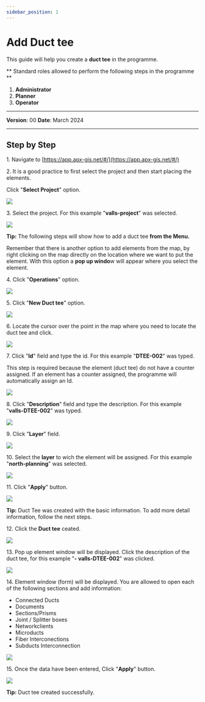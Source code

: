 ```yaml
---
sidebar_position: 1
---
```


# Add Duct tee

This guide will help you create a **duct tee** in the programme.

** Standard roles allowed to perform the following steps in the programme **

1.	**Administrator**
2.  **Planner**
3. **Operator**

------------

**Version**: 00
**Date**: March 2024

------------
## **Step by Step**

1\. Navigate to [https://app.apx-gis.net/#/](https://app.apx-gis.net/#/)

2\. It is a good practice to first select the project and then start placing the elements.

Click "**Select Project**" option.

![](https://ajeuwbhvhr.cloudimg.io/colony-recorder.s3.amazonaws.com/files/2024-03-19/ccf1e27f-b206-479d-8fe2-843aab045854/ascreenshot.jpeg?tl_px=0,0&br_px=774,432&force_format=png&width=774&wat_scale=69&wat=1&wat_opacity=1&wat_gravity=northwest&wat_url=https://colony-recorder.s3.amazonaws.com/images/watermarks/14B8A6_standard.png&wat_pad=320,-1)


3\. Select the project. For this example "**valls-project**" was selected.

![](https://ajeuwbhvhr.cloudimg.io/colony-recorder.s3.amazonaws.com/files/2024-03-19/d7d9ddb8-8d6a-4162-a5d1-085d3d322322/ascreenshot.jpeg?tl_px=0,0&br_px=774,432&force_format=png&width=774&wat_scale=69&wat=1&wat_opacity=1&wat_gravity=northwest&wat_url=https://colony-recorder.s3.amazonaws.com/images/watermarks/14B8A6_standard.png&wat_pad=329,125)


**Tip:** The following steps will show how to add a duct tee **from the Menu.**

Remember that there is another option to add elements from the map, by right clicking on the map directly on the location where we want to put the element. With this option a **pop up windo**w will appear where you select the element. 


4\. Click "**Operations**" option.

![](https://ajeuwbhvhr.cloudimg.io/colony-recorder.s3.amazonaws.com/files/2024-03-19/be591947-97c9-46be-ae5d-16caf88a55bb/ascreenshot.jpeg?tl_px=0,0&br_px=774,432&force_format=png&width=774&wat_scale=69&wat=1&wat_opacity=1&wat_gravity=northwest&wat_url=https://colony-recorder.s3.amazonaws.com/images/watermarks/14B8A6_standard.png&wat_pad=46,114)


5\. Click "**New Duct tee**" option.

![](https://ajeuwbhvhr.cloudimg.io/colony-recorder.s3.amazonaws.com/files/2024-03-19/1e08010b-d0d9-431e-bc43-d18106ef1045/ascreenshot.jpeg?tl_px=0,495&br_px=774,928&force_format=png&width=774&wat_scale=69&wat=1&wat_opacity=1&wat_gravity=northwest&wat_url=https://colony-recorder.s3.amazonaws.com/images/watermarks/14B8A6_standard.png&wat_pad=80,325)


6\. Locate the cursor over the point in the map where you need to locate the duct tee and click.

![](https://ajeuwbhvhr.cloudimg.io/colony-recorder.s3.amazonaws.com/files/2024-03-19/ddd53403-2223-412c-a1d3-2ea1a711eaab/ascreenshot.jpeg?tl_px=0,0&br_px=1921,928&force_format=png&width=1120.0&wat=1&wat_opacity=1&wat_gravity=northwest&wat_url=https://colony-recorder.s3.amazonaws.com/images/watermarks/14B8A6_standard.png&wat_pad=222,215)


7\. Click "**Id**" field and type the id. For this example "**DTEE-002**" was typed.

This step is required because the element (duct tee) do not have a counter assigned. If an element has a counter assigned, the programme will automatically assign an Id.

![](https://ajeuwbhvhr.cloudimg.io/colony-recorder.s3.amazonaws.com/files/2024-03-19/3277627e-40b8-45c0-8f34-dce50984dca9/user_cropped_screenshot.jpeg?tl_px=0,0&br_px=1039,769&force_format=png&width=1120.0&wat=1&wat_opacity=1&wat_gravity=northwest&wat_url=https://colony-recorder.s3.amazonaws.com/images/watermarks/14B8A6_standard.png&wat_pad=189,99)


8\. Click "**Description**" field and type the description. For this example "**valls-DTEE-002**" was typed.

![](https://ajeuwbhvhr.cloudimg.io/colony-recorder.s3.amazonaws.com/files/2024-03-19/6bd2b560-96bc-4f01-a885-7e85e7feab0e/user_cropped_screenshot.jpeg?tl_px=0,0&br_px=774,432&force_format=png&width=774&wat_scale=69&wat=1&wat_opacity=1&wat_gravity=northwest&wat_url=https://colony-recorder.s3.amazonaws.com/images/watermarks/14B8A6_standard.png&wat_pad=122,142)


9\. Click "**Layer**" field.

![](https://ajeuwbhvhr.cloudimg.io/colony-recorder.s3.amazonaws.com/files/2024-03-19/7ad50efc-c419-4c1e-8a39-cf8be5770798/ascreenshot.jpeg?tl_px=0,0&br_px=774,432&force_format=png&width=774&wat_scale=69&wat=1&wat_opacity=1&wat_gravity=northwest&wat_url=https://colony-recorder.s3.amazonaws.com/images/watermarks/14B8A6_standard.png&wat_pad=102,191)


10\. Select the **layer** to wich the element will be assigned. For this example "**north-planning**" was selected.

![](https://ajeuwbhvhr.cloudimg.io/colony-recorder.s3.amazonaws.com/files/2024-03-19/ff9f56f7-9b6e-46af-9504-1db63adae220/ascreenshot.jpeg?tl_px=0,169&br_px=774,602&force_format=png&width=774&wat_scale=69&wat=1&wat_opacity=1&wat_gravity=northwest&wat_url=https://colony-recorder.s3.amazonaws.com/images/watermarks/14B8A6_standard.png&wat_pad=173,191)


11\. Click "**Apply**" button.

![](https://ajeuwbhvhr.cloudimg.io/colony-recorder.s3.amazonaws.com/files/2024-03-19/c1a49e76-4197-423b-af73-333a7456bd58/ascreenshot.jpeg?tl_px=0,495&br_px=774,928&force_format=png&width=774&wat_scale=69&wat=1&wat_opacity=1&wat_gravity=northwest&wat_url=https://colony-recorder.s3.amazonaws.com/images/watermarks/14B8A6_standard.png&wat_pad=213,391)


**Tip:** Duct Tee was created with the basic information. To add more detail information, follow the next steps.


12\. Click the **Duct tee** ceated.

![](https://ajeuwbhvhr.cloudimg.io/colony-recorder.s3.amazonaws.com/files/2024-03-19/315ee36b-dbb7-4d56-adce-bb5ba0fb7af7/user_cropped_screenshot.jpeg?tl_px=49,215&br_px=824,648&force_format=png&width=774&wat_scale=69&wat=1&wat_opacity=1&wat_gravity=northwest&wat_url=https://colony-recorder.s3.amazonaws.com/images/watermarks/14B8A6_standard.png&wat_pad=362,191)


13\. Pop up element window will be displayed. Click the description of the duct tee, for this example "**- valls-DTEE-002**" was clicked.

![](https://ajeuwbhvhr.cloudimg.io/colony-recorder.s3.amazonaws.com/files/2024-03-19/adfde72d-c633-4d71-ba0f-152c7ee8ae93/ascreenshot.jpeg?tl_px=0,150&br_px=774,583&force_format=png&width=774&wat_scale=69&wat=1&wat_opacity=1&wat_gravity=northwest&wat_url=https://colony-recorder.s3.amazonaws.com/images/watermarks/14B8A6_standard.png&wat_pad=352,191)


14\. Element window (form) will be displayed. You are allowed to open each of the following sections and add information:

- Connected Ducts
- Documents
- Sections/Prisms
- Joint / Splitter boxes
- Networkclients
- Microducts
- Fiber Interconections
- Subducts Interconnection

![](https://ajeuwbhvhr.cloudimg.io/colony-recorder.s3.amazonaws.com/files/2024-03-19/c7cbdcd3-7f4a-4837-8b78-c8d5c44f013e/ascreenshot.jpeg?tl_px=0,0&br_px=1719,928&force_format=png&width=1120.0&wat=1&wat_opacity=1&wat_gravity=northwest&wat_url=https://colony-recorder.s3.amazonaws.com/images/watermarks/14B8A6_standard.png&wat_pad=19,218)


15\. Once the data have been entered, Click "**Apply**" button.

![](https://ajeuwbhvhr.cloudimg.io/colony-recorder.s3.amazonaws.com/files/2024-03-19/4ee6a59f-c3a3-492e-8e79-1fdb312bf06e/ascreenshot.jpeg?tl_px=0,495&br_px=774,928&force_format=png&width=774&wat_scale=69&wat=1&wat_opacity=1&wat_gravity=northwest&wat_url=https://colony-recorder.s3.amazonaws.com/images/watermarks/14B8A6_standard.png&wat_pad=285,389)


**Tip:** Duct tee created successfully.

